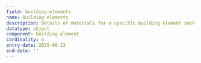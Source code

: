 ```yaml
---
field: building-elements
name: Building elements
description: Details of materials for a specific building element such as walls, roof, windows or doors
datatype: object
component: building-element
cardinality: n
entry-date: 2025-06-13
end-date: ''
---
```

